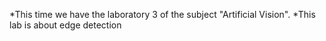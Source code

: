 *This time we have the laboratory 3 of the subject "Artificial Vision". 
*This lab is about edge detection